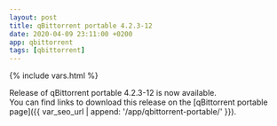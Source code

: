 ```yaml
---
layout: post
title: qBittorrent portable 4.2.3-12
date: 2020-04-09 23:11:00 +0200
app: qbittorrent
tags: [qbittorrent]
---
```

{% include vars.html %}

Release of qBittorrent portable 4.2.3-12 is now available.<br />
You can find links to download this release on the [qBittorrent portable page]({{ var_seo_url | append: '/app/qbittorrent-portable/' }}).